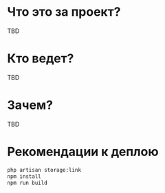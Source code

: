 
# Что это за проект?
TBD
# Кто ведет?
TBD
# Зачем?
TBD
# Рекомендации к деплою

```bash
php artisan storage:link 
npm install 
npm run build
```